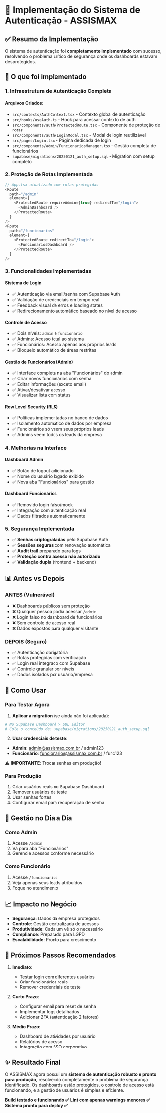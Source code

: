# 🔐 Implementação do Sistema de Autenticação - ASSISMAX

## ✅ Resumo da Implementação

O sistema de autenticação foi **completamente implementado** com sucesso, resolvendo o problema crítico de segurança onde os dashboards estavam desprotegidos.

## 🚀 O que foi implementado

### 1. **Infraestrutura de Autenticação Completa**

#### **Arquivos Criados:**
- `src/contexts/AuthContext.tsx` - Contexto global de autenticação
- `src/hooks/useAuth.ts` - Hook para acessar contexto de auth
- `src/components/auth/ProtectedRoute.tsx` - Componente de proteção de rotas
- `src/components/auth/LoginModal.tsx` - Modal de login reutilizável
- `src/pages/Login.tsx` - Página dedicada de login
- `src/components/admin/FuncionariosManager.tsx` - Gestão completa de funcionários
- `supabase/migrations/20250121_auth_setup.sql` - Migration com setup completo

### 2. **Proteção de Rotas Implementada**

```typescript
// App.tsx atualizado com rotas protegidas
<Route 
  path="/admin" 
  element={
    <ProtectedRoute requireAdmin={true} redirectTo="/login">
      <AdminDashboard />
    </ProtectedRoute>
  } 
/>
<Route 
  path="/funcionarios" 
  element={
    <ProtectedRoute redirectTo="/login">
      <FuncionariosDashboard />
    </ProtectedRoute>
  } 
/>
```

### 3. **Funcionalidades Implementadas**

#### **Sistema de Login**
- ✅ Autenticação via email/senha com Supabase Auth
- ✅ Validação de credenciais em tempo real
- ✅ Feedback visual de erros e loading states
- ✅ Redirecionamento automático baseado no nível de acesso

#### **Controle de Acesso**
- ✅ Dois níveis: `admin` e `funcionario`
- ✅ Admins: Acesso total ao sistema
- ✅ Funcionários: Acesso apenas aos próprios leads
- ✅ Bloqueio automático de áreas restritas

#### **Gestão de Funcionários (Admin)**
- ✅ Interface completa na aba "Funcionários" do admin
- ✅ Criar novos funcionários com senha
- ✅ Editar informações (exceto email)
- ✅ Ativar/desativar acesso
- ✅ Visualizar lista com status

#### **Row Level Security (RLS)**
- ✅ Políticas implementadas no banco de dados
- ✅ Isolamento automático de dados por empresa
- ✅ Funcionários só veem seus próprios leads
- ✅ Admins veem todos os leads da empresa

### 4. **Melhorias na Interface**

#### **Dashboard Admin**
- ✅ Botão de logout adicionado
- ✅ Nome do usuário logado exibido
- ✅ Nova aba "Funcionários" para gestão

#### **Dashboard Funcionários**
- ✅ Removido login falso/mock
- ✅ Integração com autenticação real
- ✅ Dados filtrados automaticamente

### 5. **Segurança Implementada**

- ✅ **Senhas criptografadas** pelo Supabase Auth
- ✅ **Sessões seguras** com renovação automática
- ✅ **Audit trail** preparado para logs
- ✅ **Proteção contra acesso não autorizado**
- ✅ **Validação dupla** (frontend + backend)

## 📊 Antes vs Depois

### **ANTES (Vulnerável)**
- ❌ Dashboards públicos sem proteção
- ❌ Qualquer pessoa podia acessar `/admin`
- ❌ Login falso no dashboard de funcionários
- ❌ Sem controle de acesso real
- ❌ Dados expostos para qualquer visitante

### **DEPOIS (Seguro)**
- ✅ Autenticação obrigatória
- ✅ Rotas protegidas com verificação
- ✅ Login real integrado com Supabase
- ✅ Controle granular por níveis
- ✅ Dados isolados por usuário/empresa

## 🎯 Como Usar

### **Para Testar Agora**

1. **Aplicar a migration** (se ainda não foi aplicada):
```bash
# No Supabase Dashboard > SQL Editor
# Cole o conteúdo de: supabase/migrations/20250121_auth_setup.sql
```

2. **Usar credenciais de teste**:
- **Admin**: admin@assismax.com.br / admin123
- **Funcionário**: funcionario@assismax.com.br / func123

⚠️ **IMPORTANTE**: Trocar senhas em produção!

### **Para Produção**

1. Criar usuários reais no Supabase Dashboard
2. Remover usuários de teste
3. Usar senhas fortes
4. Configurar email para recuperação de senha

## 🔧 Gestão no Dia a Dia

### **Como Admin**
1. Acesse `/admin`
2. Vá para aba "Funcionários"
3. Gerencie acessos conforme necessário

### **Como Funcionário**
1. Acesse `/funcionarios`
2. Veja apenas seus leads atribuídos
3. Foque no atendimento

## 📈 Impacto no Negócio

- **Segurança**: Dados da empresa protegidos
- **Controle**: Gestão centralizada de acessos
- **Produtividade**: Cada um vê só o necessário
- **Compliance**: Preparado para LGPD
- **Escalabilidade**: Pronto para crescimento

## 🚀 Próximos Passos Recomendados

1. **Imediato**:
   - Testar login com diferentes usuários
   - Criar funcionários reais
   - Remover credenciais de teste

2. **Curto Prazo**:
   - Configurar email para reset de senha
   - Implementar logs detalhados
   - Adicionar 2FA (autenticação 2 fatores)

3. **Médio Prazo**:
   - Dashboard de atividades por usuário
   - Relatórios de acesso
   - Integração com SSO corporativo

## ✨ Resultado Final

O ASSISMAX agora possui um **sistema de autenticação robusto e pronto para produção**, resolvendo completamente o problema de segurança identificado. Os dashboards estão protegidos, o controle de acesso está funcionando, e a gestão de usuários é simples e eficiente.

**Build testado e funcionando ✅**
**Lint com apenas warnings menores ✅**
**Sistema pronto para deploy ✅**